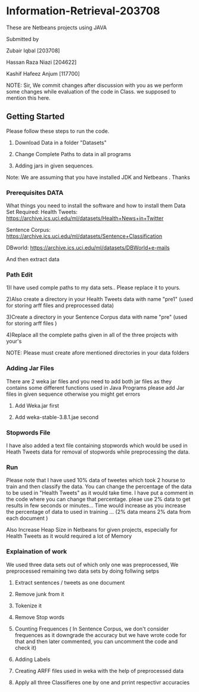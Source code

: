 # Information-Retrieval-203708
These are Netbeans projects using JAVA

Submitted by

Zubair Iqbal [203708]

Hassan Raza Niazi [204622]

Kashif Hafeez Anjum [117700]

NOTE: Sir, We commit changes after discussion with you as we perform some changes while evaluation of the code in Class. we supposed to mention this here.

## Getting Started

Please follow these steps to run the code.

1) Download Data in a folder "Datasets"

2) Change Complete Paths to data in all programs 

3) Adding jars in given sequences.

Note: We are assuming that you have installed JDK and Netbeans . Thanks 

### Prerequisites DATA

What things you need to install the software and how to install them
Data Set Required:
 Health Tweets: https://archive.ics.uci.edu/ml/datasets/Health+News+in+Twitter
 
 Sentence Corpus: https://archive.ics.uci.edu/ml/datasets/Sentence+Classification
 
 DBworld: https://archive.ics.uci.edu/ml/datasets/DBWorld+e-mails
 
 And then extract data

### Path Edit 

1)I have used comple paths to my data sets.. Please replace it to yours.

2)Also create a directory in your Health Tweets data with name "pre1" (used for storing arff files and preprocessed data)

3)Create a directory in your Sentence Corpus data with name "pre" (used for storing arff files )

4)Replace all the complete paths given in all of the three projects with your's 

NOTE: Please must create afore mentioned directories in your data folders

### Adding Jar Files

 There are 2 weka jar files and you need to add both jar files as they contains some different functions used in Java Programs
 please add Jar files in given sequence otherwise you might get errors
 
 1) Add Weka.jar first
 
 2) Add weka-stable-3.8.1.jae second
 
 ### Stopwords File
 
 I have also added a text file containing stopwords which would be used in Heath Tweets data for removal of stopwords while preprocessing the data.
 
 ### Run
 
 Please note that I have used 10% data of tweetes which took 2 hourse to train and then classify the data. You can change the percentage of the data to be used in "Health Tweets" as it would take time. I have put a comment in the code where you can change that percentage. pleae use 2% data to get results in few seconds or minutes...  Time would increase as you increase the percentage of data to used in training ...  (2% data means 2% data from each document )
 
Also Increase Heap Size in Netbeans for given projects, especially for Health Tweets as it would required a lot of Memory 
 
 ### Explaination of work
 
 We used three data sets out of which only one was preprocessed, We preprocessed remaining two data sets by doing follwing setps 
 
 1) Extract sentences / tweets as one document
 
 2) Remove junk from it
 
 3) Tokenize it
 
 4) Remove Stop words 
 
 5) Counting Frequences ( In Sentence Corpus, we don't consider frequences as it downgrade the accuracy but we have wrote code for that and then later commented, you can uncomment the code and check it)
 
 6) Adding Labels 
 
 7) Creating ARFF files used in weka with the help of preprocessed data
 
 8) Apply all three Classifieres one by one and prrint respectivr accuracies 
